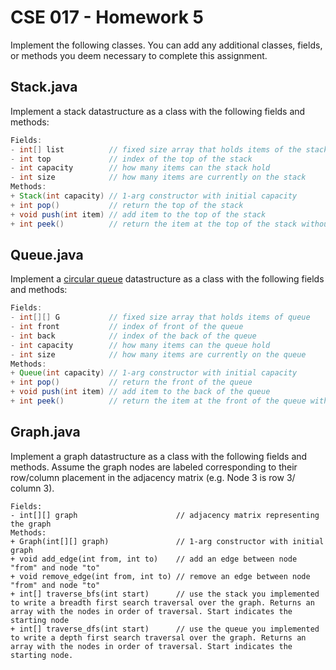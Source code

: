 # CSE 017 - Homework 5

Implement the following classes. You can add any additional classes, fields, or methods you deem necessary to complete this assignment.

## Stack.java

Implement a stack datastructure as a class with the following fields and methods:

```java
Fields: 
- int[] list          // fixed size array that holds items of the stack
- int top             // index of the top of the stack
- int capacity        // how many items can the stack hold
- int size            // how many items are currently on the stack
Methods:
+ Stack(int capacity) // 1-arg constructor with initial capacity
+ int pop()           // return the top of the stack
+ void push(int item) // add item to the top of the stack
+ int peek()          // return the item at the top of the stack without removing it
```


## Queue.java

Implement a [circular queue](https://en.wikipedia.org/wiki/Circular_buffer) datastructure as a class with the following fields and methods:

```java
Fields: 
- int[][] G           // fixed size array that holds items of queue
- int front           // index of front of the queue
- int back            // index of the back of the queue
- int capacity        // how many items can the queue hold
- int size            // how many items are currently on the queue
Methods:
+ Queue(int capacity) // 1-arg constructor with initial capacity
+ int pop()           // return the front of the queue
+ void push(int item) // add item to the back of the queue
+ int peek()          // return the item at the front of the queue without removing it
```

## Graph.java

Implement a graph datastructure as a class with the following fields and methods. Assume the graph nodes are labeled corresponding to their row/column placement in the adjacency matrix (e.g. Node 3 is row 3/ column 3).

```Graph
Fields: 
- int[][] graph                      // adjacency matrix representing the graph
Methods:
+ Graph(int[][] graph)               // 1-arg constructor with initial graph
+ void add_edge(int from, int to)    // add an edge between node "from" and node "to"
+ void remove_edge(int from, int to) // remove an edge between node "from" and node "to"
+ int[] traverse_bfs(int start)      // use the stack you implemented to write a breadth first search traversal over the graph. Returns an array with the nodes in order of traversal. Start indicates the starting node
+ int[] traverse_dfs(int start)      // use the queue you implemented to write a depth first search traversal over the graph. Returns an array with the nodes in order of traversal. Start indicates the starting node.
```
